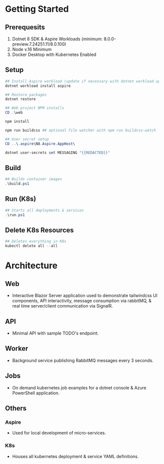 # Getting Started

## Prerequesits

1. Dotnet 8 SDK & Aspire Workloads (minimum: 8.0.0-preview.7.24251.11/8.0.100)
2. Node v.16 Minimum
3. Docker Desktop with Kubernetes Enabled

## Setup
```powershell
## Install Aspire workload (update if necessary with dotnet workload update)
dotnet workload install aspire

## Restore packages
dotnet restore

## Web project NPM installs
CD .\web

npm install

npm run buildcss ## optional file watcher with npm run buildcss-watch

## User secret setup
CD ..\.aspire\N8.Aspire.AppHost\

dotnet user-secrets set MESSAGING "{{REDACTED}}"

```

## Build
```powershell
## Builds container images
.\build.ps1
```

## Run (K8s)
```powershell
## Starts all deployments & services
.\run.ps1
```

## Delete K8s Resources
```powershell
## Deletes everything in K8s
kubectl delete all --all
```

# Architecture

## Web
- Interactive Blazor Server application used to demonstrate tailwindcss UI components, API interactivity, message consumption via rabbitMQ, & real time server/client communication via SignalR.

## API
- Minimal API with sample TODO's endpoint.

## Worker
- Background service publishing RabbitMQ messages every 3 seconds.

## Jobs
- On demand kubernetes job examples for a dotnet console & Azure PowerShell application.

## Others

### Aspire
- Used for local development of micro-services.

### K8s
- Houses all kubernetes deployment & service YAML definitions.
